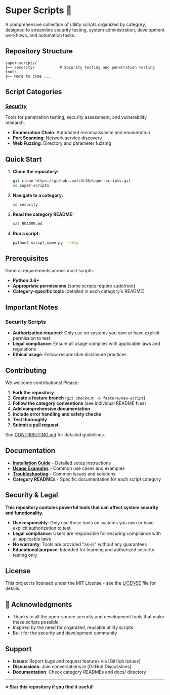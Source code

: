 # Super Scripts 🚀

A comprehensive collection of utility scripts organized by category, designed to streamline security testing, system administration, development workflows, and automation tasks.

## Repository Structure

```
super-scripts/
├── security/           # Security testing and penetration testing tools
├── More to come ...
```

## Script Categories

### [Security](./security/)
Tools for penetration testing, security assessment, and vulnerability research.
- **Enumeration Chain**: Automated reconnaissance and enumeration
- **Port Scanning**: Network service discovery
- **Web Fuzzing**: Directory and parameter fuzzing

## Quick Start

1. **Clone the repository:**
   ```bash
   git clone https://github.com/c3r35/super-scripts.git
   cd super-scripts
   ```

2. **Navigate to a category:**
   ```bash
   cd security 
   ```

3. **Read the category README:**
   ```bash
   cat README.md
   ```

4. **Run a script:**
   ```bash
   python3 script_name.py --help
   ```

## Prerequisites

General requirements across most scripts:
- **Python 3.6+**
- **Appropriate permissions** (some scripts require sudo/root)
- **Category-specific tools** (detailed in each category's README)

## Important Notes

### Security Scripts
- **Authorization required**: Only use on systems you own or have explicit permission to test
- **Legal compliance**: Ensure all usage complies with applicable laws and regulations
- **Ethical usage**: Follow responsible disclosure practices

## Contributing

We welcome contributions! Please:

1. **Fork the repository**
2. **Create a feature branch** (`git checkout -b feature/new-script`)
3. **Follow the category conventions** (see individual README files)
4. **Add comprehensive documentation**
5. **Include error handling and safety checks**
6. **Test thoroughly**
7. **Submit a pull request**

See [CONTRIBUTING.md](./CONTRIBUTING.md) for detailed guidelines.

## Documentation

- **[Installation Guide](./docs/installation.md)** - Detailed setup instructions
- **[Usage Examples](./docs/usage-examples.md)** - Common use cases and examples
- **[Troubleshooting](./docs/troubleshooting.md)** - Common issues and solutions
- **Category READMEs** - Specific documentation for each script category

## Security & Legal

**This repository contains powerful tools that can affect system security and functionality.**

- **Use responsibly**: Only use these tools on systems you own or have explicit authorization to test
- **Legal compliance**: Users are responsible for ensuring compliance with all applicable laws
- **No warranty**: Tools are provided "as-is" without any guarantees
- **Educational purpose**: Intended for learning and authorized security testing only

## License

This project is licensed under the MIT License - see the [LICENSE](LICENSE) file for details.

## 🙏 Acknowledgments

- Thanks to all the open-source security and development tools that make these scripts possible
- Inspired by the need for organized, reusable utility scripts
- Built for the security and development community

## Support

- **Issues**: Report bugs and request features via [GitHub Issues]
- **Discussions**: Join conversations in [GitHub Discussions]  
- **Documentation**: Check category READMEs and docs/ directory

---

**⭐ Star this repository if you find it useful!**